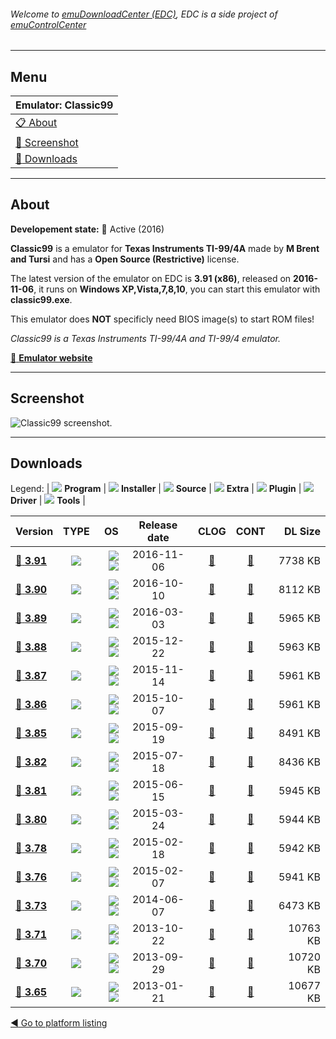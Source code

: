 ###### Welcome to [emuDownloadCenter (EDC)](https://github.com/PhoenixInteractiveNL/emuDownloadCenter/wiki/), EDC is a side project of [emuControlCenter](https://github.com/PhoenixInteractiveNL/emuControlCenter/wiki/)
***
## Menu
| **Emulator: Classic99** |
|:---------|
| [:clipboard: About](#about) |
| [:sunrise: Screenshot](#screenshot) |
| [:floppy_disk: Downloads](#downloads) |
***
## About
**Developement state:** :large_blue_circle: Active (2016)

**Classic99** is a emulator for **Texas Instruments TI-99/4A** made by **M Brent and Tursi** and has a **Open Source (Restrictive)** license.

The latest version of the emulator on EDC is **3.91 (x86)**, released on **2016-11-06**, it runs on **Windows XP,Vista,7,8,10**, you can start this emulator with **classic99.exe**.

This emulator does **NOT** specificly need BIOS image(s) to start ROM files!

_Classic99 is a Texas Instruments TI-99/4A and TI-99/4 emulator._

[:link: **Emulator website**](http://www.harmlesslion.com/classic99)
***
## Screenshot
![](https://raw.githubusercontent.com/PhoenixInteractiveNL/emuDownloadCenter/master/hooks/classic99/emulator_screen_01.jpg "Classic99 screenshot.")
***
## Downloads
Legend:
| ![](https://raw.githubusercontent.com/wiki/PhoenixInteractiveNL/emuDownloadCenter/images_misc/icon_program_24.png) **Program** | 
![](https://raw.githubusercontent.com/wiki/PhoenixInteractiveNL/emuDownloadCenter/images_misc/icon_installer_24.png) **Installer** | 
![](https://raw.githubusercontent.com/wiki/PhoenixInteractiveNL/emuDownloadCenter/images_misc/icon_source_code_24.png) **Source** | 
![](https://raw.githubusercontent.com/wiki/PhoenixInteractiveNL/emuDownloadCenter/images_misc/icon_extra_24.png) **Extra** | 
![](https://raw.githubusercontent.com/wiki/PhoenixInteractiveNL/emuDownloadCenter/images_misc/icon_plugin_24.png) **Plugin** | 
![](https://raw.githubusercontent.com/wiki/PhoenixInteractiveNL/emuDownloadCenter/images_misc/icon_driver_24.png) **Driver** | 
![](https://raw.githubusercontent.com/wiki/PhoenixInteractiveNL/emuDownloadCenter/images_misc/icon_tools_24.png) **Tools** | 
 
| Version | TYPE | OS | Release date | CLOG | CONT | DL Size |
|:--------|:----:|---:|:------------:|:----:|:----:|--------:|
| [:floppy_disk: **3.91**](https://github.com/PhoenixInteractiveNL/edc-repo0005/raw/master/classic99/3.91.7z) | ![](https://raw.githubusercontent.com/wiki/PhoenixInteractiveNL/emuDownloadCenter/images_misc/icon_program_24.png) | ![](https://raw.githubusercontent.com/wiki/PhoenixInteractiveNL/emuDownloadCenter/images_misc/logo_windows_24.png)![](https://raw.githubusercontent.com/wiki/PhoenixInteractiveNL/emuDownloadCenter/images_misc/icon_32-bit_24.png) | 2016-11-06 | [:page_facing_up:](https://github.com/PhoenixInteractiveNL/edc-repo0005/blob/master/classic99/3.91_changelog.txt) | [:mag_right:](https://github.com/PhoenixInteractiveNL/edc-repo0005/blob/master/classic99/3.91_contents.txt) | 7738 KB |
| [:floppy_disk: **3.90**](https://github.com/PhoenixInteractiveNL/edc-repo0005/raw/master/classic99/3.90.7z) | ![](https://raw.githubusercontent.com/wiki/PhoenixInteractiveNL/emuDownloadCenter/images_misc/icon_program_24.png) | ![](https://raw.githubusercontent.com/wiki/PhoenixInteractiveNL/emuDownloadCenter/images_misc/logo_windows_24.png)![](https://raw.githubusercontent.com/wiki/PhoenixInteractiveNL/emuDownloadCenter/images_misc/icon_32-bit_24.png) | 2016-10-10 | [:page_facing_up:](https://github.com/PhoenixInteractiveNL/edc-repo0005/blob/master/classic99/3.90_changelog.txt) | [:mag_right:](https://github.com/PhoenixInteractiveNL/edc-repo0005/blob/master/classic99/3.90_contents.txt) | 8112 KB |
| [:floppy_disk: **3.89**](https://github.com/PhoenixInteractiveNL/edc-repo0005/raw/master/classic99/3.89.7z) | ![](https://raw.githubusercontent.com/wiki/PhoenixInteractiveNL/emuDownloadCenter/images_misc/icon_program_24.png) | ![](https://raw.githubusercontent.com/wiki/PhoenixInteractiveNL/emuDownloadCenter/images_misc/logo_windows_24.png)![](https://raw.githubusercontent.com/wiki/PhoenixInteractiveNL/emuDownloadCenter/images_misc/icon_32-bit_24.png) | 2016-03-03 | [:page_facing_up:](https://github.com/PhoenixInteractiveNL/edc-repo0005/blob/master/classic99/3.89_changelog.txt) | [:mag_right:](https://github.com/PhoenixInteractiveNL/edc-repo0005/blob/master/classic99/3.89_contents.txt) | 5965 KB |
| [:floppy_disk: **3.88**](https://github.com/PhoenixInteractiveNL/edc-repo0005/raw/master/classic99/3.88.7z) | ![](https://raw.githubusercontent.com/wiki/PhoenixInteractiveNL/emuDownloadCenter/images_misc/icon_program_24.png) | ![](https://raw.githubusercontent.com/wiki/PhoenixInteractiveNL/emuDownloadCenter/images_misc/logo_windows_24.png)![](https://raw.githubusercontent.com/wiki/PhoenixInteractiveNL/emuDownloadCenter/images_misc/icon_32-bit_24.png) | 2015-12-22 | [:page_facing_up:](https://github.com/PhoenixInteractiveNL/edc-repo0005/blob/master/classic99/3.88_changelog.txt) | [:mag_right:](https://github.com/PhoenixInteractiveNL/edc-repo0005/blob/master/classic99/3.88_contents.txt) | 5963 KB |
| [:floppy_disk: **3.87**](https://github.com/PhoenixInteractiveNL/edc-repo0005/raw/master/classic99/3.87.7z) | ![](https://raw.githubusercontent.com/wiki/PhoenixInteractiveNL/emuDownloadCenter/images_misc/icon_program_24.png) | ![](https://raw.githubusercontent.com/wiki/PhoenixInteractiveNL/emuDownloadCenter/images_misc/logo_windows_24.png)![](https://raw.githubusercontent.com/wiki/PhoenixInteractiveNL/emuDownloadCenter/images_misc/icon_32-bit_24.png) | 2015-11-14 | [:page_facing_up:](https://github.com/PhoenixInteractiveNL/edc-repo0005/blob/master/classic99/3.87_changelog.txt) | [:mag_right:](https://github.com/PhoenixInteractiveNL/edc-repo0005/blob/master/classic99/3.87_contents.txt) | 5961 KB |
| [:floppy_disk: **3.86**](https://github.com/PhoenixInteractiveNL/edc-repo0005/raw/master/classic99/3.86.7z) | ![](https://raw.githubusercontent.com/wiki/PhoenixInteractiveNL/emuDownloadCenter/images_misc/icon_program_24.png) | ![](https://raw.githubusercontent.com/wiki/PhoenixInteractiveNL/emuDownloadCenter/images_misc/logo_windows_24.png)![](https://raw.githubusercontent.com/wiki/PhoenixInteractiveNL/emuDownloadCenter/images_misc/icon_32-bit_24.png) | 2015-10-07 | [:page_facing_up:](https://github.com/PhoenixInteractiveNL/edc-repo0005/blob/master/classic99/3.86_changelog.txt) | [:mag_right:](https://github.com/PhoenixInteractiveNL/edc-repo0005/blob/master/classic99/3.86_contents.txt) | 5961 KB |
| [:floppy_disk: **3.85**](https://github.com/PhoenixInteractiveNL/edc-repo0005/raw/master/classic99/3.85.7z) | ![](https://raw.githubusercontent.com/wiki/PhoenixInteractiveNL/emuDownloadCenter/images_misc/icon_program_24.png) | ![](https://raw.githubusercontent.com/wiki/PhoenixInteractiveNL/emuDownloadCenter/images_misc/logo_windows_24.png)![](https://raw.githubusercontent.com/wiki/PhoenixInteractiveNL/emuDownloadCenter/images_misc/icon_32-bit_24.png) | 2015-09-19 | [:page_facing_up:](https://github.com/PhoenixInteractiveNL/edc-repo0005/blob/master/classic99/3.85_changelog.txt) | [:mag_right:](https://github.com/PhoenixInteractiveNL/edc-repo0005/blob/master/classic99/3.85_contents.txt) | 8491 KB |
| [:floppy_disk: **3.82**](https://github.com/PhoenixInteractiveNL/edc-repo0005/raw/master/classic99/3.82.7z) | ![](https://raw.githubusercontent.com/wiki/PhoenixInteractiveNL/emuDownloadCenter/images_misc/icon_program_24.png) | ![](https://raw.githubusercontent.com/wiki/PhoenixInteractiveNL/emuDownloadCenter/images_misc/logo_windows_24.png)![](https://raw.githubusercontent.com/wiki/PhoenixInteractiveNL/emuDownloadCenter/images_misc/icon_32-bit_24.png) | 2015-07-18 | [:page_facing_up:](https://github.com/PhoenixInteractiveNL/edc-repo0005/blob/master/classic99/3.82_changelog.txt) | [:mag_right:](https://github.com/PhoenixInteractiveNL/edc-repo0005/blob/master/classic99/3.82_contents.txt) | 8436 KB |
| [:floppy_disk: **3.81**](https://github.com/PhoenixInteractiveNL/edc-repo0005/raw/master/classic99/3.81.7z) | ![](https://raw.githubusercontent.com/wiki/PhoenixInteractiveNL/emuDownloadCenter/images_misc/icon_program_24.png) | ![](https://raw.githubusercontent.com/wiki/PhoenixInteractiveNL/emuDownloadCenter/images_misc/logo_windows_24.png)![](https://raw.githubusercontent.com/wiki/PhoenixInteractiveNL/emuDownloadCenter/images_misc/icon_32-bit_24.png) | 2015-06-15 | [:page_facing_up:](https://github.com/PhoenixInteractiveNL/edc-repo0005/blob/master/classic99/3.81_changelog.txt) | [:mag_right:](https://github.com/PhoenixInteractiveNL/edc-repo0005/blob/master/classic99/3.81_contents.txt) | 5945 KB |
| [:floppy_disk: **3.80**](https://github.com/PhoenixInteractiveNL/edc-repo0005/raw/master/classic99/3.80.7z) | ![](https://raw.githubusercontent.com/wiki/PhoenixInteractiveNL/emuDownloadCenter/images_misc/icon_program_24.png) | ![](https://raw.githubusercontent.com/wiki/PhoenixInteractiveNL/emuDownloadCenter/images_misc/logo_windows_24.png)![](https://raw.githubusercontent.com/wiki/PhoenixInteractiveNL/emuDownloadCenter/images_misc/icon_32-bit_24.png) | 2015-03-24 | [:page_facing_up:](https://github.com/PhoenixInteractiveNL/edc-repo0005/blob/master/classic99/3.80_changelog.txt) | [:mag_right:](https://github.com/PhoenixInteractiveNL/edc-repo0005/blob/master/classic99/3.80_contents.txt) | 5944 KB |
| [:floppy_disk: **3.78**](https://github.com/PhoenixInteractiveNL/edc-repo0005/raw/master/classic99/3.78.7z) | ![](https://raw.githubusercontent.com/wiki/PhoenixInteractiveNL/emuDownloadCenter/images_misc/icon_program_24.png) | ![](https://raw.githubusercontent.com/wiki/PhoenixInteractiveNL/emuDownloadCenter/images_misc/logo_windows_24.png)![](https://raw.githubusercontent.com/wiki/PhoenixInteractiveNL/emuDownloadCenter/images_misc/icon_32-bit_24.png) | 2015-02-18 | [:page_facing_up:](https://github.com/PhoenixInteractiveNL/edc-repo0005/blob/master/classic99/3.78_changelog.txt) | [:mag_right:](https://github.com/PhoenixInteractiveNL/edc-repo0005/blob/master/classic99/3.78_contents.txt) | 5942 KB |
| [:floppy_disk: **3.76**](https://github.com/PhoenixInteractiveNL/edc-repo0005/raw/master/classic99/3.76.7z) | ![](https://raw.githubusercontent.com/wiki/PhoenixInteractiveNL/emuDownloadCenter/images_misc/icon_program_24.png) | ![](https://raw.githubusercontent.com/wiki/PhoenixInteractiveNL/emuDownloadCenter/images_misc/logo_windows_24.png)![](https://raw.githubusercontent.com/wiki/PhoenixInteractiveNL/emuDownloadCenter/images_misc/icon_32-bit_24.png) | 2015-02-07 | [:page_facing_up:](https://github.com/PhoenixInteractiveNL/edc-repo0005/blob/master/classic99/3.76_changelog.txt) | [:mag_right:](https://github.com/PhoenixInteractiveNL/edc-repo0005/blob/master/classic99/3.76_contents.txt) | 5941 KB |
| [:floppy_disk: **3.73**](https://github.com/PhoenixInteractiveNL/edc-repo0005/raw/master/classic99/3.73.7z) | ![](https://raw.githubusercontent.com/wiki/PhoenixInteractiveNL/emuDownloadCenter/images_misc/icon_program_24.png) | ![](https://raw.githubusercontent.com/wiki/PhoenixInteractiveNL/emuDownloadCenter/images_misc/logo_windows_24.png)![](https://raw.githubusercontent.com/wiki/PhoenixInteractiveNL/emuDownloadCenter/images_misc/icon_32-bit_24.png) | 2014-06-07 | [:page_facing_up:](https://github.com/PhoenixInteractiveNL/edc-repo0005/blob/master/classic99/3.73_changelog.txt) | [:mag_right:](https://github.com/PhoenixInteractiveNL/edc-repo0005/blob/master/classic99/3.73_contents.txt) | 6473 KB |
| [:floppy_disk: **3.71**](https://github.com/PhoenixInteractiveNL/edc-repo0005/raw/master/classic99/3.71.7z) | ![](https://raw.githubusercontent.com/wiki/PhoenixInteractiveNL/emuDownloadCenter/images_misc/icon_program_24.png) | ![](https://raw.githubusercontent.com/wiki/PhoenixInteractiveNL/emuDownloadCenter/images_misc/logo_windows_24.png)![](https://raw.githubusercontent.com/wiki/PhoenixInteractiveNL/emuDownloadCenter/images_misc/icon_32-bit_24.png) | 2013-10-22 | [:page_facing_up:](https://github.com/PhoenixInteractiveNL/edc-repo0005/blob/master/classic99/3.71_changelog.txt) | [:mag_right:](https://github.com/PhoenixInteractiveNL/edc-repo0005/blob/master/classic99/3.71_contents.txt) | 10763 KB |
| [:floppy_disk: **3.70**](https://github.com/PhoenixInteractiveNL/edc-repo0005/raw/master/classic99/3.70.7z) | ![](https://raw.githubusercontent.com/wiki/PhoenixInteractiveNL/emuDownloadCenter/images_misc/icon_program_24.png) | ![](https://raw.githubusercontent.com/wiki/PhoenixInteractiveNL/emuDownloadCenter/images_misc/logo_windows_24.png)![](https://raw.githubusercontent.com/wiki/PhoenixInteractiveNL/emuDownloadCenter/images_misc/icon_32-bit_24.png) | 2013-09-29 | [:page_facing_up:](https://github.com/PhoenixInteractiveNL/edc-repo0005/blob/master/classic99/3.70_changelog.txt) | [:mag_right:](https://github.com/PhoenixInteractiveNL/edc-repo0005/blob/master/classic99/3.70_contents.txt) | 10720 KB |
| [:floppy_disk: **3.65**](https://github.com/PhoenixInteractiveNL/edc-repo0005/raw/master/classic99/3.65.7z) | ![](https://raw.githubusercontent.com/wiki/PhoenixInteractiveNL/emuDownloadCenter/images_misc/icon_program_24.png) | ![](https://raw.githubusercontent.com/wiki/PhoenixInteractiveNL/emuDownloadCenter/images_misc/logo_windows_24.png)![](https://raw.githubusercontent.com/wiki/PhoenixInteractiveNL/emuDownloadCenter/images_misc/icon_32-bit_24.png) | 2013-01-21 | [:page_facing_up:](https://github.com/PhoenixInteractiveNL/edc-repo0005/blob/master/classic99/3.65_changelog.txt) | [:mag_right:](https://github.com/PhoenixInteractiveNL/edc-repo0005/blob/master/classic99/3.65_contents.txt) | 10677 KB |

[:arrow_backward: Go to platform listing](https://github.com/PhoenixInteractiveNL/emuDownloadCenter/wiki/EDC-Platform-List)
